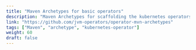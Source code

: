 ```yaml
---
title: "Maven Archetypes for basic operators"
description: "Maven Archetypes for scaffolding the kubernetes operators in Scala and Java"
link: "https://github.com/jvm-operators/operator-mvn-archetypes"
tags: ["Maven", "archetype", "kubernetes-operator"]
weight: 60
draft: false
---
```

